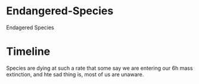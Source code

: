 # Endangered-Species
Endagered Species
<!DOCTYPE html>
<html>
<head>
<title>Evolution of Extinction</title>
</head>

<body>

<h1>Timeline</h1>
<p>Species are dying at such a rate that some say we are entering our 6h mass extinction, and hte sad thing is, most of us are unaware.</p>


</body>
</html>
